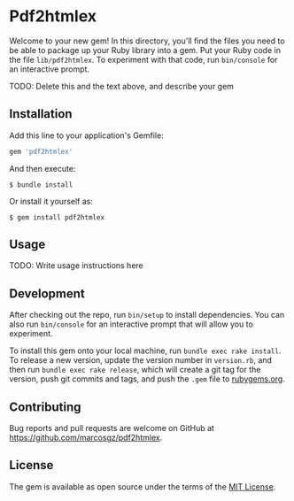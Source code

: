 # Pdf2htmlex

Welcome to your new gem! In this directory, you'll find the files you need to be able to package up your Ruby library into a gem. Put your Ruby code in the file `lib/pdf2htmlex`. To experiment with that code, run `bin/console` for an interactive prompt.

TODO: Delete this and the text above, and describe your gem

## Installation

Add this line to your application's Gemfile:

```ruby
gem 'pdf2htmlex'
```

And then execute:

    $ bundle install

Or install it yourself as:

    $ gem install pdf2htmlex

## Usage

TODO: Write usage instructions here

## Development

After checking out the repo, run `bin/setup` to install dependencies. You can also run `bin/console` for an interactive prompt that will allow you to experiment.

To install this gem onto your local machine, run `bundle exec rake install`. To release a new version, update the version number in `version.rb`, and then run `bundle exec rake release`, which will create a git tag for the version, push git commits and tags, and push the `.gem` file to [rubygems.org](https://rubygems.org).

## Contributing

Bug reports and pull requests are welcome on GitHub at https://github.com/marcosgz/pdf2htmlex.


## License

The gem is available as open source under the terms of the [MIT License](https://opensource.org/licenses/MIT).
